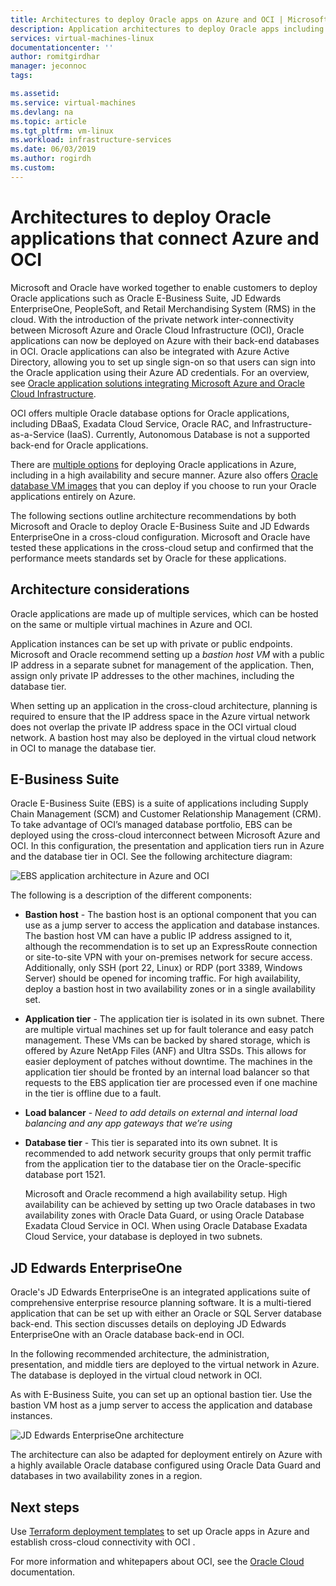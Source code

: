 ```yaml
---
title: Architectures to deploy Oracle apps on Azure and OCI | Microsoft Docs
description: Application architectures to deploy Oracle apps including E-Business Suite and JD Edwards EnterpriseOne on Microsoft Azure with databases in Oracle Cloud Infrastructure (OCI).
services: virtual-machines-linux
documentationcenter: ''
author: romitgirdhar
manager: jeconnoc
tags: 

ms.assetid: 
ms.service: virtual-machines
ms.devlang: na
ms.topic: article
ms.tgt_pltfrm: vm-linux
ms.workload: infrastructure-services
ms.date: 06/03/2019
ms.author: rogirdh
ms.custom: 
---
```

# Architectures to deploy Oracle applications that connect Azure and OCI

Microsoft and Oracle have worked together to enable customers to deploy Oracle applications such as Oracle E-Business Suite, JD Edwards EnterpriseOne, PeopleSoft, and Retail Merchandising System (RMS) in the cloud. With the introduction of the private network inter-connectivity between Microsoft Azure and Oracle Cloud Infrastructure (OCI), Oracle applications can now be deployed on Azure with their back-end databases in OCI. Oracle applications can also be integrated with Azure Active Directory, allowing you to set up single sign-on so that users can sign into the Oracle application using their Azure AD credentials. For an overview, see [Oracle application solutions integrating Microsoft Azure and Oracle Cloud Infrastructure](oracle-oci-overview.md).

OCI offers multiple Oracle database options for Oracle applications, including DBaaS, Exadata Cloud Service, Oracle RAC, and Infrastructure-as-a-Service (IaaS). Currently, Autonomous Database is not a supported back-end for Oracle applications. 

There are [multiple options](oracle-overview.md) for deploying Oracle applications in Azure, including in a high availability and secure manner. Azure also offers [Oracle database VM images](oracle-vm-solutions.md) that you can deploy if you choose to run your Oracle applications entirely on Azure. 

The following sections outline architecture recommendations by both Microsoft and Oracle to deploy Oracle E-Business Suite and JD Edwards EnterpriseOne in a cross-cloud configuration. Microsoft and Oracle have tested these applications in the cross-cloud setup and confirmed that the performance meets standards set by Oracle for these applications.

## Architecture considerations

Oracle applications are made up of multiple services, which can be hosted on the same or multiple virtual machines in Azure and OCI. 

Application instances can be set up with private or public endpoints. Microsoft and Oracle recommend setting up a *bastion host VM* with a public IP address in a separate subnet for management of the application. Then, assign only private IP addresses to the other machines, including the database tier. 

When setting up an application in the cross-cloud architecture, planning is required to ensure that the IP address space in the Azure virtual network does not overlap the private IP address space in the OCI virtual cloud network. A bastion host may also be deployed in the virtual cloud network in OCI to manage the database tier.


## E-Business Suite

Oracle E-Business Suite (EBS) is a suite of applications including Supply Chain Management (SCM) and Customer Relationship Management (CRM). To take advantage of OCI’s managed database portfolio, EBS can be deployed using the cross-cloud interconnect between Microsoft Azure and OCI. In this configuration, the presentation and application tiers run in Azure and the database tier in OCI. See the following architecture diagram:

![EBS application architecture in Azure and OCI](media/oracle-oci-applications/ebs-arch.png)


The following is a description of the different components:

- **Bastion host** - The bastion host is an optional component that you can use as a jump server to access the application and database instances. The bastion host VM can have a public IP address assigned to it, although the recommendation is to set up an ExpressRoute connection or site-to-site VPN with your on-premises network for secure access. Additionally, only SSH (port 22, Linux) or RDP (port 3389, Windows Server) should be opened for incoming traffic. For high availability, deploy a bastion host in two availability zones or in a single availability set.
- **Application tier** - The application tier is isolated in its own subnet. There are multiple virtual machines set up for fault tolerance and easy patch management. These VMs can be backed by shared storage, which is offered by Azure NetApp Files (ANF) and Ultra SSDs. This allows for easier deployment of patches without downtime. The machines in the application tier should be fronted by an internal load balancer so that requests to the EBS application tier are processed even if one machine in the tier is offline due to a fault.
- **Load balancer** - *Need to add details on external and internal load balancing and any app gateways that we’re using*
- **Database tier** - This tier is separated into its own subnet. It is recommended to add network security groups that only permit traffic from the application tier to the database tier on the Oracle-specific database port 1521. 

  Microsoft and Oracle recommend a high availability setup. High availability can be achieved by  setting up two Oracle databases in two availability zones with Oracle Data Guard, or using Oracle Database Exadata Cloud Service in OCI. When using Oracle Database Exadata Cloud Service, your database is deployed in two subnets. 

## JD Edwards EnterpriseOne

Oracle's JD Edwards EnterpriseOne is an integrated applications suite of comprehensive enterprise resource planning software. It is a multi-tiered application that can be set up with either an Oracle or SQL Server database back-end. This section discusses details on deploying JD Edwards EnterpriseOne with an Oracle database back-end in OCI.

In the following recommended architecture, the administration, presentation, and middle tiers are deployed to the virtual network in Azure. The database is deployed in the virtual cloud network in OCI.

As with E-Business Suite, you can set up an optional bastion tier. Use the bastion VM host as a jump server to access the application and database instances. 

![JD Edwards EnterpriseOne architecture](media/oracle-oci-applications/jdedwards-arch.png)
 
The architecture can also be adapted for deployment entirely on Azure with a highly available Oracle database configured using Oracle Data Guard and databases in two availability zones in a region.

## Next steps

Use [Terraform deployment templates](https://github.com/microsoft/project-ashburn) to set up Oracle apps in Azure and establish cross-cloud connectivity with OCI . 

For more information and whitepapers about OCI, see the [Oracle Cloud](https://docs.cloud.oracle.com/iaas/Content/home.htm) documentation.
